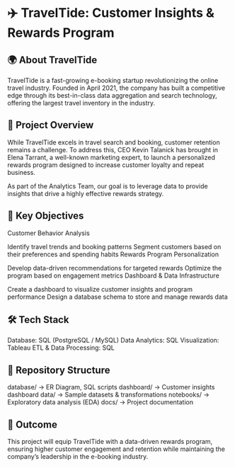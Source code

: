 # ✈️ TravelTide: Customer Insights & Rewards Program

## 🌍 About TravelTide
TravelTide is a fast-growing e-booking startup revolutionizing the online travel industry. Founded in April 2021, the company has built a competitive edge through its best-in-class data aggregation and search technology, offering the largest travel inventory in the industry.

## 🎯 Project Overview
While TravelTide excels in travel search and booking, customer retention remains a challenge. To address this, CEO Kevin Talanick has brought in Elena Tarrant, a well-known marketing expert, to launch a personalized rewards program designed to increase customer loyalty and repeat business.

As part of the Analytics Team, our goal is to leverage data to provide insights that drive a highly effective rewards strategy.

## 📌 Key Objectives
Customer Behavior Analysis

Identify travel trends and booking patterns
Segment customers based on their preferences and spending habits
Rewards Program Personalization

Develop data-driven recommendations for targeted rewards
Optimize the program based on engagement metrics
Dashboard & Data Infrastructure

Create a dashboard to visualize customer insights and program performance
Design a database schema to store and manage rewards data
## 🛠️ Tech Stack
Database: SQL (PostgreSQL / MySQL)
Data Analytics: SQL
Visualization: Tableau
ETL & Data Processing:  SQL
## 📂 Repository Structure
database/ → ER Diagram, SQL scripts
dashboard/ → Customer insights dashboard
data/ → Sample datasets & transformations
notebooks/ → Exploratory data analysis (EDA)
docs/ → Project documentation
## 🚀 Outcome
This project will equip TravelTide with a data-driven rewards program, ensuring higher customer engagement and retention while maintaining the company’s leadership in the e-booking industry.
